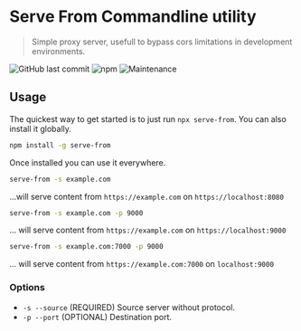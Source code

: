 # Serve From Commandline utility
> Simple proxy server, usefull to bypass cors limitations in development environments.

![GitHub last commit](https://img.shields.io/github/last-commit/oierbravo/serve-from.svg?style=plastic)
![npm](https://img.shields.io/npm/v/serve-from.svg)
![Maintenance](https://img.shields.io/maintenance/yes/2020.svg)

## Usage
The quickest way to get started is to just run `npx serve-from`.
You can also install it globally.
```bash
npm install -g serve-from
``` 
Once installed you can use it everywhere.
```bash 
serve-from -s example.com
``` 
...will serve content from `https://example.com` on `https://localhost:8080`
```bash 
serve-from -s example.com -p 9000
``` 
... will serve content from `https://example.com` on `https://localhost:9000`
```bash 
serve-from -s example.com:7000 -p 9000
``` 
... will serve content from `https://example.com:7000` on `localhost:9000`

### Options
- `-s --source` (REQUIRED) Source server without protocol.
- `-p --port` (OPTIONAL) Destination port.
